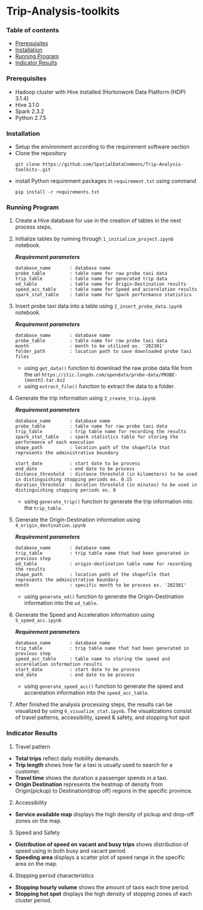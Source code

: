# Trip-Analysis-toolkits

### Table of contents
- [Prerequisites](#prerequisites)
- [Installation](#installation)
- [Running Program](#running-program)
- [Indicator Results](#indicator-results)

### Prerequisites
- Hadoop cluster with Hive installed (Hortonwork Data Platform (HDP) 3.1.4)
- Hive 3.1.0
- Spark 2.3.2
- Python 2.7.5

### Installation
- Setup the environment according to the requirement software section
- Clone the repository
    ```
    git clone https://github.com/SpatialDataCommons/Trip-Analysis-toolkits-.git
    ```
- install Python requirement packages in ```requirement.txt``` using command
    ```
    pip install -r requirements.txt
    ```

### Running Program
1. Create a Hive database for use in the creation of tables in the next process steps.
2. Initialize tables by running through ```1_initialize_project.ipynb``` notebook.

    ***Requirement parameters***
    ```
    database_name       : database name
    probe_table         : table name for raw probe taxi data
    trip_table          : table name for generated trip data
    od_table            : table name for Origin-Destination results
    speed_acc_table     : table name for Speed and accerelation results
    spark_stat_table    : table name for Spark performance statistics
    ```

3. Insert probe taxi data into a table using ```2_insert_probe_data.ipynb``` notebook.

    ***Requirement parameters***
    ```
    database_name       : database name
    probe_table         : table name for raw probe taxi data
    month               : month to be utilized ex. '202301'
    folder_path         : location path to save downloaded probe taxi files 
    ```
    - using ```get_data()``` function to download the raw probe data file from the url ```https://itic.longdo.com/opendata/probe-data/PROBE-{month}.tar.bz2```
    - using ```extract_file()``` function to extract the data to a folder.

4. Generate the trip information using ```3_create_trip.ipynb```

    ***Requirement parameters***
    ```
    database_name       : database name
    probe_table         : table name for raw probe taxi data
    trip_table          : trip table name for recording the results
    spark_stat_table    : spark statistics table for storing the performance of each execution
    shape_path          : location path of the shapefile that represents the administrative boundary

    start_date          : start date to be process
    end_date            : end date to be process
    distance_threshold  : distance threshold (in kilometers) to be used in distinguishing stopping periods ex. 0.15
    duration_threshold  : duration threshold (in minutes) to be used in distinguishing stopping periods ex. 8
    ```
    - using ```generate_trip()``` function to generate the trip information into the ```trip_table```.

5. Generate the Origin-Destination information using ```4_origin_destination.ipynb```

    ***Requirement parameters***
    ```
    database_name       : database name
    trip_table          : trip table name that had been generated in previous step
    od_table            : origin-destination table name for recording the results 
    shape_path          : location path of the shapefile that represents the administrative boundary
    month               : specific month to be process ex. '202301'
    ```
    - using ```generate_od()``` function to generate the Origin-Destination information into the ```od_table```.

6. Generate the Speed and Acceleration information using ```5_speed_acc.ipynb```

    ***Requirement parameters***
    ```
    database_name       : database name
    trip_table          : trip table name that had been generated in previous step
    speed_acc_table     : table name to storing the speed and accerelation information results
    start_date          : start date to be process
    end_date            : end date to be process
    ```
    - using ```generate_speed_acc()``` function to generate the speed and accerelation information into the ```speed_acc_table```.

7. After finished the analysis processing steps, the results can be visualized by using ```6_visualize_stat.ipynb```. The visualizations consist of travel patterns, accessibility, speed & safety, and stopping hot spot

### Indicator Results
1. Travel pattern
  - **Total trips** reflect daily mobility demands.
  - **Trip length** shows how far a taxi is usually used to search for a customer.
  - **Travel time** shows the duration a passenger spends in a taxi.
  - **Origin Destination** represents the heatmap of density from Origin(pickup) to Destination(drop off) regions in the specific province.
2. Accessibility
  - **Service available map** displays the high density of pickup and drop-off zones on the map. 
3. Speed and Safety
  - **Distribution of speed on vacant and busy trips** shows distribution of speed using in both busy and vacant period.
  - **Speeding area** displays a scatter plot of speed range in the specific area on the map.
4. Stopping period characteristics
  - **Stoppinp hourly volume** shows the amount of taxis each time period.
  - **Stopping hot spot** displays the high density of stopping zones of each cluster period.
